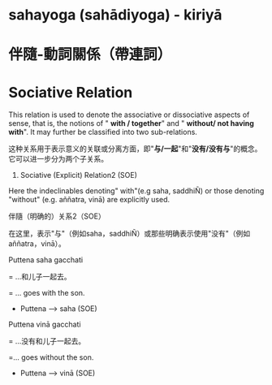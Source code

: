 # sahayoga (sahādiyoga) - kiriyā

# 伴隨-動詞關係（帶連詞）

# Sociative Relation

This relation is used to denote the associative or dissociative aspects of sense, that is, the notions of " **with / together**" and " **without/ not having with**". It may further be classified into two sub-relations.

这种关系用于表示意义的关联或分离方面，即"**与/一起**"和"**没有/没有与**"的概念。它可以进一步分为两个子关系。

1. Sociative (Explicit) Relation2 (SOE)
 
 Here the indeclinables denoting" with"(e.g saha, saddhiÑ) or those denoting "without" (e.g. aññatra, vinā) are explicitly used.

 伴隨（明确的）关系2（SOE）
 
 在这里，表示"与"（例如saha，saddhiÑ）或那些明确表示使用"没有"（例如aññatra，vinā）。

Puttena saha gacchati 

= ...和儿子一起去。

= ... goes with the son.
- Puttena ——> saha (SOE)

Puttena vinā gacchati 

= ...没有和儿子一起去。

=... goes without the son.
- Puttena ——> vinā (SOE)

